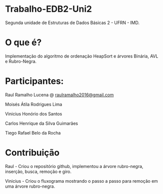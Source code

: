 # Trabalho-EDB2-Uni2
Segunda unidade de Estruturas de Dados Básicas 2 - UFRN - IMD.

# O que é?
Implementação do algoritmo de ordenação HeapSort e árvores Binária, AVL e Rubro-Negra. 

# Participantes:
Raul Ramalho Lucena @ raulramalho2016@gmail.com

Moisés Átila Rodrigues Lima

Vinicius Honório dos Santos

Carlos Henrique da Silva Guimarães

Tiego Rafael Belo da Rocha

# Contribuição

Raul - Criou o repositório github, implementou a árvore rubro-negra, inserção, busca, remoção e giro.

Vinicius - Criou o fluxograma mostrando o passo a passo para remoção em uma árvore rubro-negra.
